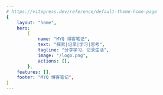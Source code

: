 ```yaml
---
# https://vitepress.dev/reference/default-theme-home-page
{
    layout: "home",
    hero:
        {
            name: "MYQ 博客笔记",
            text: "探索|记录|学习|思考",
            tagline: "分享学习，记录生活",
            image: "/logo.png",
            actions: [],
        },
    features: [],
    footer: "MYQ 博客笔记",
}
---
```


<rain-drop-f-x />
